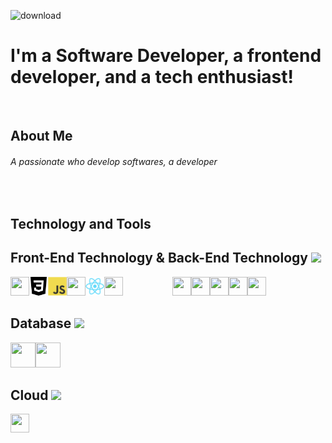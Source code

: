 ![download](https://user-images.githubusercontent.com/57231249/142175624-f5d51450-e55f-43b9-8a40-e63a23d51510.png)
# I'm a Software Developer, a frontend developer, and a tech enthusiast!
&nbsp;
&nbsp;
&nbsp;
&nbsp;&nbsp;
&nbsp;&nbsp;
&nbsp;&nbsp;
## About Me
###### A passionate who develop softwares, a developer
&nbsp;
&nbsp;
&nbsp;
&nbsp;&nbsp;
&nbsp;&nbsp;
&nbsp;&nbsp;
## Technology and Tools 
## Front-End Technology & Back-End Technology <img src="https://user-images.githubusercontent.com/57231249/143441647-4b049446-2059-4989-9d78-52eccd62a637.gif" style="margin-top:15"/>
<img src="https://raw.githubusercontent.com/simple-icons/simple-icons/develop/icons/html5.svg" width="30" height="30"><img src="https://raw.githubusercontent.com/simple-icons/simple-icons/develop/icons/css3.svg" width="30" height="30"><img src="https://raw.githubusercontent.com/NyashaNziramasanga/NyashaNziramasanga/master/images/javascript.svg" width="30" height="30"><img src="https://raw.githubusercontent.com/simple-icons/simple-icons/develop/icons/json.svg" width="30" height="30"><img src="https://raw.githubusercontent.com/NyashaNziramasanga/NyashaNziramasanga/master/images/react.svg" width="30" height="30"><img src="https://raw.githubusercontent.com/simple-icons/simple-icons/develop/icons/bootstrap.svg" width="30" height="30">
&nbsp;&nbsp;&nbsp;&nbsp;&nbsp;&nbsp;&nbsp;&nbsp;&nbsp;&nbsp;&nbsp;&nbsp;&nbsp;&nbsp;&nbsp;&nbsp;&nbsp;&nbsp;
<img src="https://raw.githubusercontent.com/simple-icons/simple-icons/develop/icons/azurefunctions.svg" width="30" height="30"><img src="https://raw.githubusercontent.com/simple-icons/simple-icons/develop/icons/csharp.svg" width="30" height="30"><img src="https://raw.githubusercontent.com/simple-icons/simple-icons/develop/icons/dotnet.svg" width="30" height="30"><img src="https://raw.githubusercontent.com/leungwensen/svg-icon/master/dist/svg/dev/php.svg" width="30" height="30"><img src="https://raw.githubusercontent.com/leungwensen/svg-icon/master/dist/svg/dev/python.svg" width="30" height="30">
&nbsp;&nbsp;
## Database <img src="https://img.icons8.com/ios-filled/25/000000/database.png" top="15"/>
<img src="https://raw.githubusercontent.com/leungwensen/svg-icon/master/dist/svg/dev/mysql.svg" width="40" height="40"><img src="https://raw.githubusercontent.com/leungwensen/svg-icon/master/dist/svg/dev/msql_server.svg" width="40" height="40">
&nbsp;&nbsp;
## Cloud <img src="https://img.icons8.com/ios-glyphs/30/000000/cloud.png" top="15"/>
<img src="https://img.icons8.com/fluency/48/000000/azure-1.png" width="30" height="30">
&nbsp;&nbsp;

